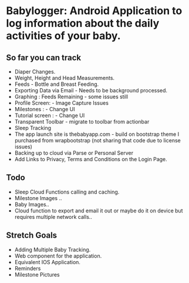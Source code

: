 # Babylogger: Android Application to log information about the daily activities of your baby.

## So far you can track 
+ Diaper Changes.
+ Weight, Height and Head Measurements.
+ Feeds - Bottle and Breast Feeding.
+ Exporting Data via Email - Needs to be background processed.
+ Graphing : Feeds Remaining - some issues still
+ Profile Screen: - Image Capture Issues
+ Milestones : - Change UI
+ Tutorial screen : - Change UI
+ Transparent Toolbar - migrate to toolbar from actionbar
+ Sleep Tracking
+ The app launch site is thebabyapp.com - build on bootstrap theme I purchased from wrapbootstrap (not sharing that code due to license issues)
+ Backing up to cloud via Parse or Personal Server
+ Add Links to Privacy, Terms and Conditions on the Login Page.



## Todo

+ Sleep Cloud Functions calling and caching.
+ Milestone Images ..
+ Baby Images..
+ Cloud function to export and email it out or maybe do it on device but requires multiple network calls..



## Stretch Goals 
+ Adding Multiple Baby Tracking.
+ Web component for the application.
+ Equivalent IOS Application. 
+ Reminders
+ Milestone Pictures 
